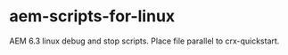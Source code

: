 # aem-scripts-for-linux
AEM 6.3 linux debug and stop scripts. Place file parallel to crx-quickstart.
